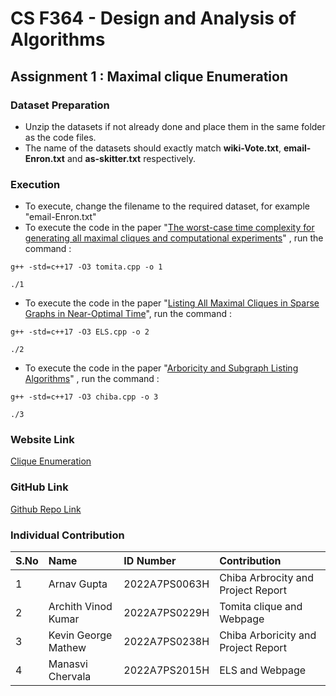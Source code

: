 # CS F364 - Design and Analysis of Algorithms

## Assignment 1 : Maximal clique Enumeration

### Dataset Preparation

- Unzip the datasets if not already done and place them in the same folder as the code files.
- The name of the datasets should exactly match **wiki-Vote.txt**, **email-Enron.txt** and **as-skitter.txt** respectively.

### Execution

- To execute, change the filename to the required dataset, for example "email-Enron.txt"
- To execute the code in the paper "[The worst-case time complexity for generating all maximal cliques and computational experiments](<papers/The worst-case time complexity for generating all maximal cliques and computational experiments..pdf>)" , run the command :

```
g++ -std=c++17 -O3 tomita.cpp -o 1

./1
```

- To execute the code in the paper "[Listing All Maximal Cliques in Sparse Graphs in Near-Optimal Time](<papers/Listing All Maximal Cliques in Sparse Graphs in Near-Optimal TIme.pdf>)", run the command :

```
g++ -std=c++17 -O3 ELS.cpp -o 2

./2
```

- To execute the code in the paper "[Arboricity and Subgraph Listing Algorithms](<papers/Arboricity and Subgraph Listing Algorithms.pdf>)" , run the command :

```
g++ -std=c++17 -O3 chiba.cpp -o 3

./3
```

### Website Link

[Clique Enumeration](https://archithvk0.github.io/maximal-clique/index.html)

### GitHub Link

[Github Repo Link](https://github.com/archithvk0/maximal-clique.git)

### Individual Contribution

| S.No | Name                | ID Number     | Contribution                        |
| :--- | :------------------ | :------------ | :---------------------------------- |
| 1    | Arnav Gupta         | 2022A7PS0063H | Chiba Arbrocity and Project Report  |
| 2    | Archith Vinod Kumar | 2022A7PS0229H | Tomita clique and Webpage           |
| 3    | Kevin George Mathew | 2022A7PS0238H | Chiba Arboricity and Project Report |
| 4    | Manasvi Chervala    | 2022A7PS2015H | ELS and Webpage                     |
